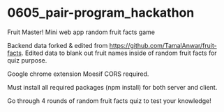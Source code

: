 # 0605_pair-program_hackathon
Fruit Master! Mini web app random fruit facts game

Backend data forked & edited from https://github.com/TamalAnwar/fruit-facts.
Edited data to blank out fruit names inside of random fruit facts for quiz purpose.

Google chrome extension Moesif CORS required.

Must install all required packages (npm install) for both server and client.

Go through 4 rounds of random fruit facts quiz to test your knowledge!
